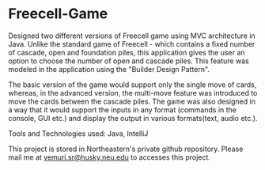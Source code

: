 # Freecell-Game

Designed two different versions of Freecell game using MVC architecture in Java. Unlike the standard game of Freecell - which contains a fixed number of cascade, open and foundation piles, this application gives the user an option to choose the number of open and cascade piles. This feature was modeled in the application using the "Builder Design Pattern". 

The basic version of the game would support only the single move of cards, whereas, in the advanced version, the multi-move feature was introduced to move the cards between the cascade piles. The game was also designed in a way that it would support the inputs in any format (commands in the console, GUI etc.) and display the output in various formats(text, audio etc.).

Tools and Technologies used: Java, IntelliJ

This project is stored in Northeastern's private github repository. Please mail me at vemuri.sr@husky.neu.edu to accesses this project.
